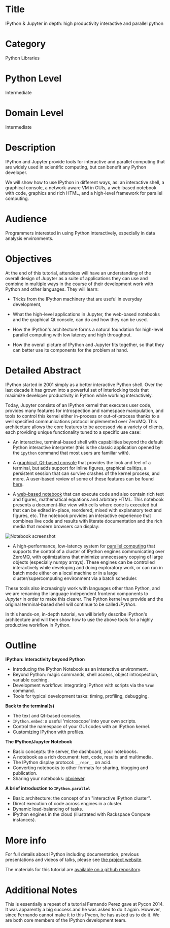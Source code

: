 # Title

IPython & Jupyter in depth: high productivity interactive and parallel python

# Category

Python Libraries

# Python Level

Intermediate

# Domain Level

Intermediate

# Description

IPython and Jupyter provide tools for interactive and parallel computing that are widely
used in scientific computing, but can benefit any Python developer.

We will show how to use IPython in different ways, as: an interactive shell,
a graphical console, a network-aware VM in GUIs, a web-based
notebook with code, graphics and rich HTML, and a high-level framework for
parallel computing.

# Audience 

Programmers interested in using Python interactively, especially in data
analysis environments.

# Objectives

At the end of this tutorial, attendees will have an understanding of the overall design of Jupyter as a suite of applications they can use and combine in multiple ways in the course of their development work with Python and other languages. They will learn:

* Tricks from the IPython machinery that are useful in everyday development,

* What the high-level applications in Jupyter, the web-based notebooks and the graphical Qt console, can do and how they can be used.

* How the IPython's architecture forms a natural foundation for high-level parallel computing with low latency and high throughput.

* How the overall picture of IPython and Jupyter fits together, so that they can better use its components for the problem at hand.
  
# Detailed Abstract

IPython started in 2001 simply as a better interactive Python shell. Over the last decade it has grown into a powerful set of interlocking tools that maximize developer productivity in Python while working interactively.

Today, Jupyter consists of an IPython kernel that executes user code, provides many features for introspection and namespace manipulation, and tools to control this kernel either in-process or out-of-process thanks to a well specified communications protocol implemented over ZeroMQ. This architecture allows the core features to be accessed via a variety of clients, each providing unique functionality tuned to a specific use case:

* An interactive, terminal-based shell with capabilities beyond the default Python interactive interpreter (this is the classic application opened by the `ipython` command that most users are familiar with).

* A [graphical, Qt-based console](http://ipython.org/ipython-doc/stable/interactive/qtconsole.html) that provides the look and feel of a terminal, but adds support for inline figures, graphical calltips, a persistent session that can survive crashes of the kernel process, and more. A user-based review of some of these features can be found [here](http://stronginference.com/weblog/2011/7/15/innovations-in-ipython.html).

* A [web-based notebook](http://ipython.org/notebook.html) that can execute code and also contain rich text and figures, mathematical equations and arbitrary HTML. This notebook presents a document-like view with cells where code is executed but that can be edited in-place, reordered, mixed with explanatory text and figures, etc. The notebook provides an interactive experience that combines live code and results with literate documentation and the rich media that modern browsers can display:

![Notebook screenshot](http://i.imgur.com/eo2SqS9.png)

* A high-performance, low-latency system for [parallel computing](http://ipython.org/ipython-doc/stable/parallel/parallel_intro.html) that supports the control of a cluster of IPython engines communicating over ZeroMQ, with optimizations that minimize unnecessary copying of large objects (especially numpy arrays). These engines can be controlled interactively while developing and doing exploratory work, or can run in batch mode either on a local machine or in a large cluster/supercomputing environment via a batch scheduler.

These tools also increasingly work with languages other than Python, and we are renaming the language independent frontend components to *Jupyter* in order to make this clearer. The Python kernel we provide and the original terminal-based shell will continue to be called *IPython*.

In this hands-on, in-depth tutorial, we will briefly describe IPython's
architecture and will then show how to use the above tools for a highly
productive workflow in Python.

# Outline

**IPython: Interactivity beyond Python** 

- Introducing the IPython Notebook as an interactive environment.
- Beyond Python: magic commands, shell access, object introspection, variable caching.
- Development workflow: integrating IPython with scripts via the `%run` command. 
- Tools for typical development tasks: timing, profiling, debugging.

**Back to the terminal(s)**

- The text and Qt-based consoles.
- `IPython.embed`: a useful 'microscope' into your own scripts.
- Control the namespace of your GUI codes with an IPython kernel.
- Customizing IPython with profiles.

**The IPython/Jupyter Notebook**

- Basic concepts: the server, the dashboard, your notebooks.
- A notebook as a rich document: text, code, results and multimedia.
- The IPython display protocol: `__repr__` on acid.
- Converting notebooks to other formats for sharing, blogging and publication.
- Sharing your notebooks: [nbviewer](http://nbviewer.ipython.org).

**A brief introduction to `IPython.parallel`** 

- Basic architecture: the concept of an "interactive IPython cluster".
- Direct execution of code across engines in a cluster.
- Dynamic load-balancing of tasks.
- IPython engines in the cloud (illustrated with Rackspace Compute instances).

# More info

For full details about IPython including documentation, previous presentations
and videos of talks, please see [the project website](http://ipython.org).

The materials for this tutorial are
[available on a github repository](https://github.com/ipython/ipython-in-depth).


# Additional Notes

This is essentially a repeat of a tutorial Fernando Perez gave at Pycon 2014.
It was apparently a big success and he was asked to do it again. However, since Fernando cannot
make it to this Pycon, he has asked us to do it. We are both core members of
the IPython development team.
